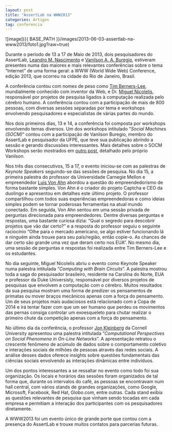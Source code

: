 ```yaml
---
layout: post
title: "AssertLab na WWW2013"
categories: Artigos
tag: conferencia
---
```


![image]({{ BASE_PATH }}/images/2013-06-03-assertlab-na-www2013/foto1.jpg?raw=true)

Durante o período de 13 a 17 de Maio de 2013, dois pesquisadores do AssertLab, [Leandro M. Nascimento](http://bit.ly/19DICGd) e [Vanilson A. A. Buregio](http://bit.ly/1aYlobC), estiveram presentes numa das maiores e mais relevantes conferências sobre o tema “Internet” de uma forma geral: a WWW (World Wide Web) Conference, edição 2013, que ocorreu na cidade do Rio de Janeiro, Brasil. 

A conferência contou com nomes de peso como [Tim Berners-Lee](http://bit.ly/12qjXES), mundialmente conhecido com inventor da Web, e Dr. [Miguel Nicolelis](http://bit.ly/15wAUKJ), responsável por projetos de pesquisa ligados à computação realizada pelo cérebro humano. A conferência contou com a participação de mais de 800 pessoas, com diversas sessões separadas por tema e workshops envolvendo pesquisadores e especialistas de várias partes do mundo.

Nos dois primeiros dias, 13 e 14, a conferência foi composta por workshops envolvendo temas diversos. Um dos workshops intitulado “_Social Machines (SOCM)_” contou com a participação de Vanilson Buregio, membro do AssertLab e pesquisador da UFPE, que teve sua publicação abrindo a sessão e gerando discussões interessantes. Mais detalhes sobre o SOCM Workshops serão mostrados em [outro post](http://bit.ly/133Ytsp), detalhado pelo próprio Vanilson.

Nos três dias consecutivos, 15 a 17, o evento iniciou-se com as palestras de _Keynote Speakers_ seguindo-se das sessões de pesquisa. No dia 15, a primeira palestra do professor da Universidade Carnegie Mellon e empreendedor [Luis Von Ahn](http://bit.ly/11SLai0) abordou a questão do empreendedorismo de forma bastante simples. Von Ahn é o criador do projeto Captcha e CEO da duolingo e apresentou em detalhes este último projeto. O professor compartilhou com todos suas experiências empreendedoras e como ideias simples podem se tornar poderosas ferramentas na atual mundo conectado. Em seguida, Von Ahn sentou em uma sessão privada de perguntas direcionada para empreendedores. Dentre diversas perguntas e respostas, uma bastante curiosa dizia: “Qual o segredo para descobrir projetos que vão dar certo?” e a resposta do professor seguiu o seguinte raciocínio “Olhe para o mercado americano, se algo estiver funcionando lá e ninguém ainda trouxe para seu país/região, então copie-o. As chances de dar certo são grande uma vez que deram certo nos EUA”. No mesmo dia, uma sessão de perguntas e respostas foi realizada entre Tim Berners-Lee e os estudantes.

No dia seguinte, Miguel Nicolelis abriu o evento como Keynote Speaker numa palestra intitulada “_Computing with Brain Circuits_”. A palestra mostrou toda a saga do pesquisador brasileiro, residente na Carolina do Norte, EUA e professor da Duke Universisty, responsável por diversos projetos de pesquisas que envolvem a computação com o cérebro. Muitos resultados da sua pesquisa mostram uma forma de predizer os pensamentos de primatas ou mover braços mecânicos apenas com a força do pensamento. Um de seus projetos mais audaciosos está relacionado com a Copa de 2014 e irá tentar fazer com que um ser humano que perdeu os movimentos das pernas consiga controlar um exoesqueleto para chutar realizar o primeiro chute da competição apenas com a força do pensamento.

No último dia da conferência, o professor [Jon Kleinberg](http://bit.ly/11Aw5vr) da Cornell University apresentou uma palestra intitulada “_Computational Perspectives on Social Phenomena in On-Line Networks_”. A apresentação retratou o crescente fenômeno de acúmulo de dados sobre o comportamento coletivo e interações sociais de milhões de pessoas através das redes sociais. A análise desses dados oferece insights sobre questões fundamentais das ciências sociais envolvendo as interações dinâmicas entre indivíduos.

Um dos pontos interessantes a se ressaltar no evento como todo foi sua organização. Os locais e horários das sessões foram organizados de tal forma que, durante os intervalos do café, as pessoas se encontravam num hall central, com vários stands de grandes organizações, como Google, Microsoft, Facebook, Red Hat, Globo.com, entre outras. Cada stand exibia as questões relevantes de pesquisa que vinham sendo tocadas em cada empresa e permitiam a interação dos participantes com os pesquisadores diretamente.

A WWW2013 foi um evento único de grande porte que contou com a presença do AssertLab e trouxe muitos contatos para parcerias futuras.